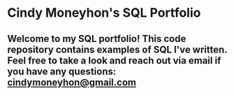 # Cindy Moneyhon's SQL Portfolio

## Welcome to my SQL portfolio! This code repository contains examples of SQL I've written. Feel free to take a look and reach out via email if you have any questions: cindymoneyhon@gmail.com
